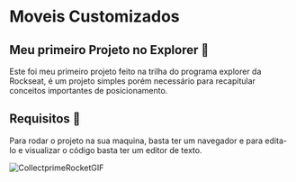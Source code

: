 # Moveis Customizados


## Meu primeiro Projeto no Explorer 🌱

Este foi meu primeiro projeto feito na trilha do programa explorer da Rockseat, é um projeto simples porém necessário para recapitular conceitos importantes de posicionamento.

## Requisitos 🔬
 
Para rodar o projeto na sua maquina, basta ter um navegador e para edita-lo e visualizar o código basta ter um editor de texto.


![CollectprimeRocketGIF](https://user-images.githubusercontent.com/96835251/167522066-0acca651-45b7-43b7-8097-14d254988697.gif)

